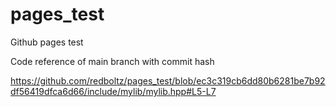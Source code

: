 # pages_test
Github pages test

Code reference of main branch with commit hash

https://github.com/redboltz/pages_test/blob/ec3c319cb6dd80b6281be7b92df56419dfca6d66/include/mylib/mylib.hpp#L5-L7
